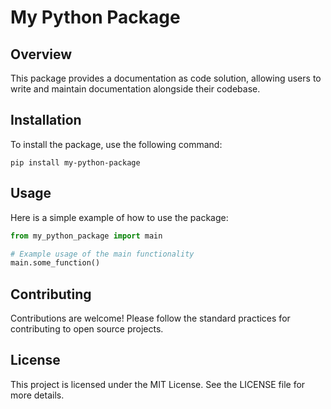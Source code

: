 # My Python Package

## Overview

This package provides a documentation as code solution, allowing users to write and maintain documentation alongside their codebase.

## Installation

To install the package, use the following command:

```
pip install my-python-package
```

## Usage

Here is a simple example of how to use the package:

```python
from my_python_package import main

# Example usage of the main functionality
main.some_function()
```

## Contributing

Contributions are welcome! Please follow the standard practices for contributing to open source projects. 

## License

This project is licensed under the MIT License. See the LICENSE file for more details.